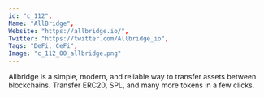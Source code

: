 ```yaml
--- 
id: "c_112", 
Name: "AllBridge", 
Website: "https://allbridge.io/", 
Twitter: "https://twitter.com/Allbridge_io", 
Tags: "DeFi, CeFi", 
Image: "c_112_00_allbridge.png" 
--- 
```

<!--lang:en--> 
Allbridge is a simple, modern, and reliable way to transfer assets between blockchains. Transfer ERC20, SPL, and many more tokens in a few clicks.
<!--lang:es--] 
Allbridge es una forma simple, moderna y confiable de transferir activos entre cadenas de bloques. Transfiera tokens ERC20, SPL y muchos más con unos pocos clics.
<!--lang:de--] 
Allbridge ist eine einfache, moderne und zuverlässige Möglichkeit, Vermögenswerte zwischen Blockchains zu übertragen. Übertragen Sie ERC20, SPL und viele weitere Token mit wenigen Klicks.
<!--lang:fr--] 
Allbridge est un moyen simple, moderne et fiable de transférer des actifs entre les blockchains. Transférez ERC20, SPL et bien d'autres jetons en quelques clics.
<!--lang:pl--] 
Allbridge to prosty, nowoczesny i niezawodny sposób na przesyłanie zasobów między łańcuchami bloków. Przenieś ERC20, SPL i wiele innych tokenów za pomocą kilku kliknięć.
<!--lang:uk--] 
Allbridge — це простий, сучасний і надійний спосіб передачі активів між блокчейнами. Передайте токени ERC20, SPL та багато інших кількома кліками.
[!--lang:*--> 
